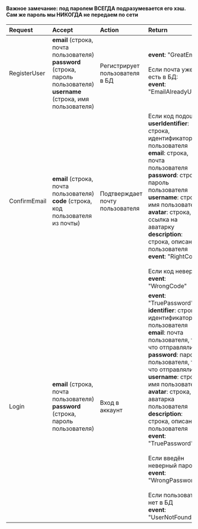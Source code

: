 #### Важное замечание: под паролем ВСЕГДА подразумевается его хэш. Сам же пароль мы НИКОГДА не передаем по сети
| Request | Accept | Action | Return |
|:-|:-|:-|:-|
| RegisterUser | __email__ (строка, почта пользователя)<br/>__password__ (строка, пароль пользователя)<br/>__username__ (строка, имя пользователя)| Регистрирует пользователя в БД | __event__: "GreatEmail" <br/><br/>Если почта уже есть в БД: <br/>__event__: "EmailAlreadyUsed"|
| ConfirmEmail | __email__ (строка, почта пользователя)<br/> __code__ (строка, код пользователя из почты) | Подтверждает почту пользователя | Если код подошёл:<br/> __userIdentifier__: строка, идентификатор пользователя<br/>__email__: строка, почта пользователя<br/> __password__: строка, пароль пользователя<br/> __username__: строка, имя пользователя<br/> __avatar__: строка, ссылка на аватарку<br/> __description__: строка, описание пользователя<br/>__event__: "RightCode"<br/><br/>Если код неверный<br/> __event__: "WrongCode"
| Login | __email__ (строка, почта пользователя)<br/> __password__ (строка, пароль пользователя)| Вход в аккаунт | __event__: "TruePassword"<br/>__identifier__: строка, идентификатор пользователя<br/>__email__: почта пользователя, то, что отправляли<br/>__password__: пароль пользователя, то, что отправляли<br/>__username__: строка, имя пользователя<br/>__avatar__: строка, аватарка пользователя<br/>__description__: строка, описание пользователя<br/>__event__: "TruePassword"<br/><br/>Если введён неверный пароль<br/>__event__: "WrongPassword" <br/><br/>Если пользователя нет в БД<br/> __event__: "UserNotFound"|